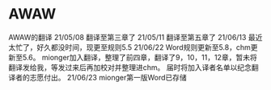 # AWAW
AWAW的翻译
21/05/08  翻译至第三章了
21/05/11  翻译至第五章了
21/06/13  最近太忙了，好久都没时间，现更至规则5.5
21/06/22  Word规则更新至5.8，chm更新至5.6。
          mionger加入翻译，整理了前四章，翻译了9，10，11，12章，暂未将翻译发给我，等发过来后再加校对并整理进chm。
          届时将加入译者名单以纪念翻译者的志愿付出。
21/06/23  mionger第一版Word已存储
